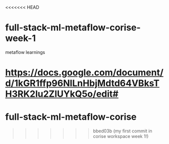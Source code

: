 <<<<<<< HEAD
# full-stack-ml-metaflow-corise-week-1
metaflow learnings

https://docs.google.com/document/d/1kGR1ffp96NlLnHbjMdtd64VBksTH3RK2lu2ZlUYkQ5o/edit#
=======
# full-stack-ml-metaflow-corise
>>>>>>> bbed03b (my first commit in corise workspace week 1!)
